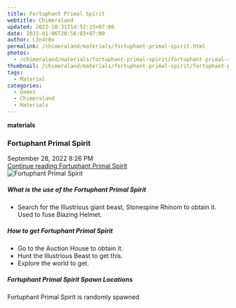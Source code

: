 ```yaml
---
title: Fortuphant Primal Spirit
webtitle: Chimeraland
updated: 2022-10-31T14:52:23+07:00
date: 2022-01-06T20:56:03+07:00
author: L3n4r0x
permalink: /chimeraland/materials/fortuphant-primal-spirit.html
photos:
  - /chimeraland/materials/fortuphant-primal-spirit/fortuphant-primal-spirit.webp
thumbnail: /chimeraland/materials/fortuphant-primal-spirit/fortuphant-primal-spirit.webp
tags:
  - Material
categories:
  - Games
  - Chimeraland
  - Materials
---
```


<section id="bootstrap-wrapper"><link rel="stylesheet" href="https://cdn.statically.io/gh/dimaslanjaka/Web-Manajemen/40ac3225/css/bootstrap-4.5-wrapper.css"/><div class="row g-0 border rounded overflow-hidden flex-md-row mb-4 shadow-sm position-relative"><div class="col p-4 d-flex flex-column position-static"><strong class="d-inline-block mb-2 text-success">materials</strong><h3 class="mb-0">Fortuphant Primal Spirit</h3><div class="mb-1 text-muted">September 28, 2022 8:26 PM</div><a href="#" class="stretched-link d-none">Continue reading Fortuphant Primal Spirit</a></div><div class="col-auto d-none d-lg-block"><img src="/chimeraland/materials/fortuphant-primal-spirit/fortuphant-primal-spirit.webp" alt="Fortuphant Primal Spirit"/></div></div><div class="row"><div class="col-lg-6 col-12 mb-2"><div class="card"><div class="card-body"><h5 class="card-title">What is the use of the Fortuphant Primal Spirit</h5><div class="card-text"><ul><li>Search for the Illustrious giant beast, Stonespine Rhinom to obtain it. Used to fuse Blazing Helmet.</li></ul></div></div></div></div><div class="col-lg-6 col-12 mb-2"><div class="card"><div class="card-body"><h5 class="card-title">How to get Fortuphant Primal Spirit</h5><div class="card-text"><ul><li>Go to the Auction House to obtain it.</li><li>Hunt the Illustrious Beast to get this.</li><li>Explore the world to get.</li></ul></div></div></div></div><div class="col-12 mb-2"><h5>Fortuphant Primal Spirit Spawn Locations</h5><p>Fortuphant Primal Spirit is randomly spawned</p></div></div></section>